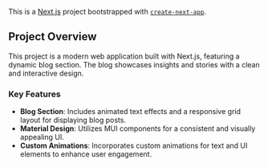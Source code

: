 This is a [Next.js](https://nextjs.org) project bootstrapped with [`create-next-app`](https://nextjs.org/docs/app/api-reference/cli/create-next-app).

## Project Overview

This project is a modern web application built with Next.js, featuring a dynamic blog section. The blog showcases insights and stories with a clean and interactive design.

### Key Features

- **Blog Section**: Includes animated text effects and a responsive grid layout for displaying blog posts.
- **Material Design**: Utilizes MUI components for a consistent and visually appealing UI.
- **Custom Animations**: Incorporates custom animations for text and UI elements to enhance user engagement.
